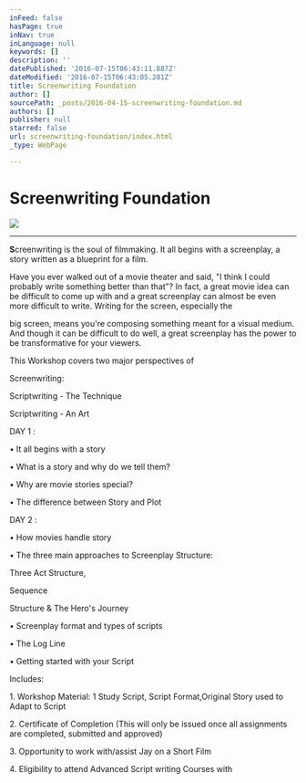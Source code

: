 ```yaml
---
inFeed: false
hasPage: true
inNav: true
inLanguage: null
keywords: []
description: ''
datePublished: '2016-07-15T06:43:11.887Z'
dateModified: '2016-07-15T06:43:05.201Z'
title: Screenwriting Foundation
author: []
sourcePath: _posts/2016-04-15-screenwriting-foundation.md
authors: []
publisher: null
starred: false
url: screenwriting-foundation/index.html
_type: WebPage

---
```

# Screenwriting Foundation
![](https://the-grid-user-content.s3-us-west-2.amazonaws.com/cfbe1a4c-ecc1-4eb1-81fc-df1153c3ff22.jpg)

****

**S**creenwriting is the soul of filmmaking. It all begins with a screenplay, a story written as a blueprint for a film.

Have you ever walked out of a movie theater and said, "I think I could probably write something better than that"? In fact, a great movie idea can be difficult to come up with and a great screenplay can almost be even more difficult to write. Writing for the screen, especially the

big screen, means you're composing something meant for a visual medium. And though it can be difficult to do well, a great screenplay has the power to be transformative for your viewers.

This Workshop covers two major perspectives of

Screenwriting:

Scriptwriting - The Technique

Scriptwriting - An Art

DAY 1 :

• It all begins with a story

• What is a story and why do we tell them?

• Why are movie stories special?

• The difference between Story and Plot

DAY 2 :

• How movies handle story

• The three main approaches to Screenplay Structure:

Three Act Structure,

Sequence

Structure & The Hero's Journey

• Screenplay format and types of scripts

• The Log Line

• Getting started with your Script

Includes:

1\. Workshop Material: 1 Study Script, Script Format,Original Story used to Adapt to Script

2\. Certificate of Completion (This will only be issued once all assignments are completed, submitted and approved)

3\. Opportunity to work with/assist Jay on a Short Film

4\. Eligibility to attend Advanced Script writing Courses with